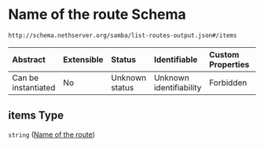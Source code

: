 # Name of the route Schema

```txt
http://schema.nethserver.org/samba/list-routes-output.json#/items
```



| Abstract            | Extensible | Status         | Identifiable            | Custom Properties | Additional Properties | Access Restrictions | Defined In                                                                        |
| :------------------ | :--------- | :------------- | :---------------------- | :---------------- | :-------------------- | :------------------ | :-------------------------------------------------------------------------------- |
| Can be instantiated | No         | Unknown status | Unknown identifiability | Forbidden         | Allowed               | none                | [list-routes-output.json\*](samba/list-routes-output.json "open original schema") |

## items Type

`string` ([Name of the route](list-routes-output-name-of-the-route.md))
